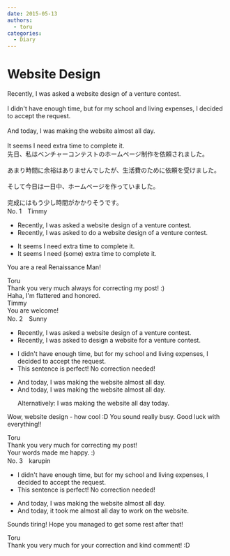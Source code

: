```yaml
---
date: 2015-05-13
authors:
  - toru
categories:
  - Diary
---
```


<h1 id="subject_show">Website Design</h1>
<div class="date" hidden>May 13, 2015 22:10</div>
<div id="post"><div id="body_show_ori">
Recently, I was asked a website design of a venture contest.<br/><br/>I didn't have enough time, but for my school and living expenses, I decided to accept the request.<br/><br/>And today, I was making the website almost all day.<br/><br/>It seems I need extra time to complete it.
</div></div>

<!-- more -->

<div id="post_ja"><div id="body_show_mo">
先日、私はベンチャーコンテストのホームページ制作を依頼されました。<br/><br/>あまり時間に余裕はありませんでしたが、生活費のために依頼を受けました。<br/><br/>そして今日は一日中、ホームページを作っていました。<br/><br/>完成にはもう少し時間がかかりそうです。
</div></div>
<div id="block"><div class="first_name"> No. 1　<span class="just_name">Timmy</span></div><div id="block2">
<ul class="correction_field">
<li class="incorrect">Recently, I was asked a website design of a venture contest.</li>
<li class="corrected correct">
Recently, I was asked <span class="f_blue">to do</span> a website design of a venture contest.
</li>
</ul>
<ul class="correction_field">
<li class="incorrect">It seems I need extra time to complete it.</li>
<li class="corrected correct">
It seems I need (<span class="f_blue">some</span>) extra time to complete it.
</li>
</ul>
<p class="comment_small">
 You are a real Renaissance Man!
</p>

</div><div class="name"><span class="just_name">Toru</span><br>
Thank you very much always for correcting my post! :)<br/>Haha, I'm flattered and honored.
</div>
<div class="name"><span class="just_name">Timmy</span><br>
You are welcome!
</div>
</div>
<div id="block"><div class="first_name"> No. 2　<span class="just_name">Sunny</span></div><div id="block2">
<ul class="correction_field">
<li class="incorrect">Recently, I was asked a website design of a venture contest.</li>
<li class="corrected correct">
Recently, I was asked to design a website for a venture contest.
</li>
</ul>
<ul class="correction_field">
<li class="incorrect">I didn't have enough time, but for my school and living expenses, I decided to accept the request.</li>
<li class="corrected perfect">This sentence is perfect! No correction needed!</li>
</ul>
<ul class="correction_field">
<li class="incorrect">And today, I was making the website almost all day.</li>
<li class="corrected correct">
And today, I was making the website almost all day.
<p class="correction_comment">Alternatively: I was making the website all day today.</p>
</li>
</ul>
<p class="comment_small">
 Wow, website design - how cool :D You sound really busy. Good luck with everything!!
</p>

</div><div class="name"><span class="just_name">Toru</span><br>
Thank you very much for correcting my post!<br/>Your words made me happy. :)
</div>
</div>
<div id="block"><div class="first_name"> No. 3　<span class="just_name">karupin</span></div><div id="block2">
<ul class="correction_field">
<li class="incorrect">I didn't have enough time, but for my school and living expenses, I decided to accept the request.</li>
<li class="corrected perfect">This sentence is perfect! No correction needed!</li>
</ul>
<ul class="correction_field">
<li class="incorrect">And today, I was making the website almost all day.</li>
<li class="corrected correct">
And today, it <span class="f_blue">took me almost all day</span> to work on the website.
</li>
</ul>
<p class="comment_small">
 Sounds tiring! Hope you managed to get some rest after that!
</p>

</div><div class="name"><span class="just_name">Toru</span><br>
Thank you very much for your correction and kind comment! :D
</div>
</div>
